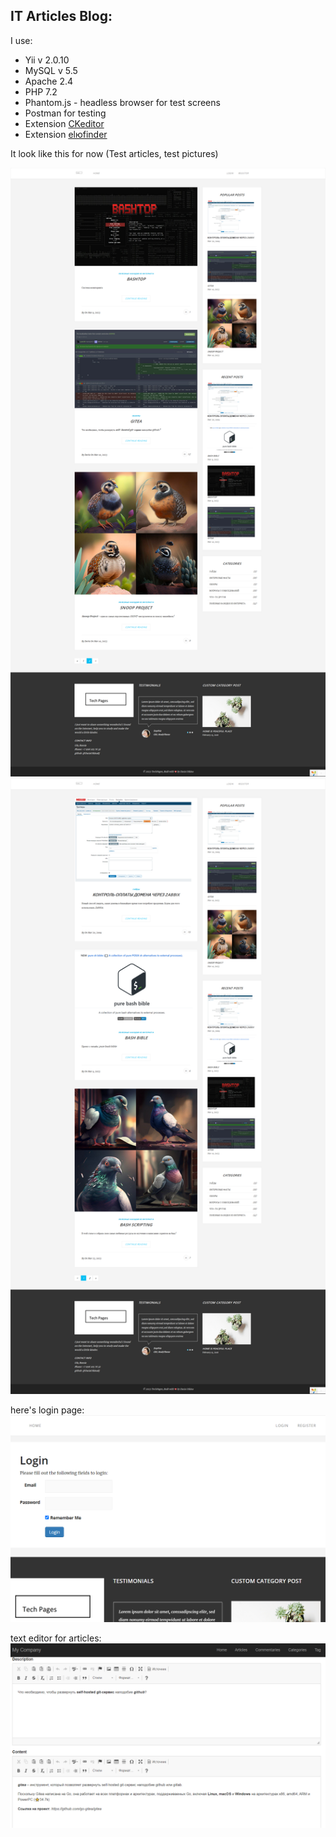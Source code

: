 IT Articles Blog:
--------------------
I use:
* Yii v 2.0.10
* MySQL v 5.5
* Apache 2.4
* PHP 7.2
* Phantom.js - headless browser for test screens
* Postman for testing
* Extension [CKeditor](https://github.com/MihailDev/yii2-ckeditor) 
* Extension [elюfinder](https://github.com/MihailDev/yii2-elfinder)

It look like this for now (Test articles, test pictures)

![screen22.png](phantom.js%2Fscreen22.png)
![img.png](img.png)

here's login page:
![img_1.png](img_1.png)

text editor for articles:
![img_2.png](img_2.png)


